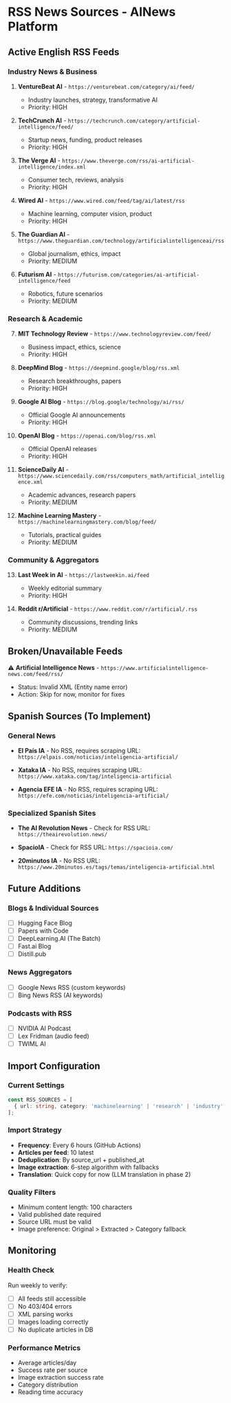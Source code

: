 # RSS News Sources - AINews Platform

## Active English RSS Feeds

### Industry News & Business
1. **VentureBeat AI** - `https://venturebeat.com/category/ai/feed/`
   - Industry launches, strategy, transformative AI
   - Priority: HIGH

2. **TechCrunch AI** - `https://techcrunch.com/category/artificial-intelligence/feed/`
   - Startup news, funding, product releases
   - Priority: HIGH

3. **The Verge AI** - `https://www.theverge.com/rss/ai-artificial-intelligence/index.xml`
   - Consumer tech, reviews, analysis
   - Priority: HIGH

4. **Wired AI** - `https://www.wired.com/feed/tag/ai/latest/rss`
   - Machine learning, computer vision, product
   - Priority: HIGH

5. **The Guardian AI** - `https://www.theguardian.com/technology/artificialintelligenceai/rss`
   - Global journalism, ethics, impact
   - Priority: MEDIUM

6. **Futurism AI** - `https://futurism.com/categories/ai-artificial-intelligence/feed`
   - Robotics, future scenarios
   - Priority: MEDIUM

### Research & Academic
7. **MIT Technology Review** - `https://www.technologyreview.com/feed/`
   - Business impact, ethics, science
   - Priority: HIGH

8. **DeepMind Blog** - `https://deepmind.google/blog/rss.xml`
   - Research breakthroughs, papers
   - Priority: HIGH

9. **Google AI Blog** - `https://blog.google/technology/ai/rss/`
   - Official Google AI announcements
   - Priority: HIGH

10. **OpenAI Blog** - `https://openai.com/blog/rss.xml`
    - Official OpenAI releases
    - Priority: HIGH

11. **ScienceDaily AI** - `https://www.sciencedaily.com/rss/computers_math/artificial_intelligence.xml`
    - Academic advances, research papers
    - Priority: MEDIUM

12. **Machine Learning Mastery** - `https://machinelearningmastery.com/blog/feed/`
    - Tutorials, practical guides
    - Priority: MEDIUM

### Community & Aggregators
13. **Last Week in AI** - `https://lastweekin.ai/feed`
    - Weekly editorial summary
    - Priority: HIGH

14. **Reddit r/Artificial** - `https://www.reddit.com/r/artificial/.rss`
    - Community discussions, trending links
    - Priority: MEDIUM

## Broken/Unavailable Feeds

⚠️ **Artificial Intelligence News** - `https://www.artificialintelligence-news.com/feed/rss/`
- Status: Invalid XML (Entity name error)
- Action: Skip for now, monitor for fixes

## Spanish Sources (To Implement)

### General News
- **El País IA** - No RSS, requires scraping
  URL: `https://elpais.com/noticias/inteligencia-artificial/`

- **Xataka IA** - No RSS, requires scraping
  URL: `https://www.xataka.com/tag/inteligencia-artificial`

- **Agencia EFE IA** - No RSS, requires scraping
  URL: `https://efe.com/noticias/inteligencia-artificial/`

### Specialized Spanish Sites
- **The AI Revolution News** - Check for RSS
  URL: `https://theairevolution.news/`

- **SpacioIA** - Check for RSS
  URL: `https://spacioia.com/`

- **20minutos IA** - No RSS
  URL: `https://www.20minutos.es/tags/temas/inteligencia-artificial.html`

## Future Additions

### Blogs & Individual Sources
- [ ] Hugging Face Blog
- [ ] Papers with Code
- [ ] DeepLearning.AI (The Batch)
- [ ] Fast.ai Blog
- [ ] Distill.pub

### News Aggregators
- [ ] Google News RSS (custom keywords)
- [ ] Bing News RSS (AI keywords)

### Podcasts with RSS
- [ ] NVIDIA AI Podcast
- [ ] Lex Fridman (audio feed)
- [ ] TWIML AI

## Import Configuration

### Current Settings
```typescript
const RSS_SOURCES = [
  { url: string, category: 'machinelearning' | 'research' | 'industry' }
];
```

### Import Strategy
- **Frequency**: Every 6 hours (GitHub Actions)
- **Articles per feed**: 10 latest
- **Deduplication**: By source_url + published_at
- **Image extraction**: 6-step algorithm with fallbacks
- **Translation**: Quick copy for now (LLM translation in phase 2)

### Quality Filters
- Minimum content length: 100 characters
- Valid published date required
- Source URL must be valid
- Image preference: Original > Extracted > Category fallback

## Monitoring

### Health Check
Run weekly to verify:
- [ ] All feeds still accessible
- [ ] No 403/404 errors
- [ ] XML parsing works
- [ ] Images loading correctly
- [ ] No duplicate articles in DB

### Performance Metrics
- Average articles/day
- Success rate per source
- Image extraction success rate
- Category distribution
- Reading time accuracy
